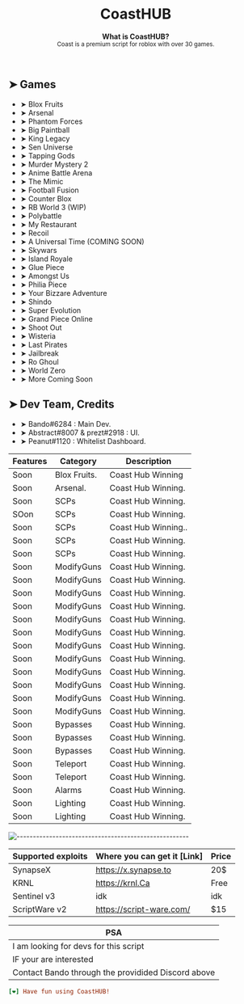 <h1 align="center">CoastHUB</h1>

<p align="center">
  <b>What is CoastHUB?</b></br>
  <sub>Coast is a premium script for roblox with over 30 games.<sub>
</p>

<br />

## ➤ Games

* ➤ Blox Fruits
* ➤ Arsenal
* ➤ Phantom Forces
* ➤ Big Paintball
* ➤ King Legacy
* ➤ Sen Universe
* ➤ Tapping Gods
* ➤ Murder Mystery 2
* ➤ Anime Battle Arena
* ➤ The Mimic
* ➤ Football Fusion
* ➤ Counter Blox
* ➤ RB World 3 (WIP)
* ➤ Polybattle
* ➤ My Restaurant
* ➤ Recoil
* ➤ A Universal Time (COMING SOON)
* ➤ Skywars
* ➤ Island Royale
* ➤ Glue Piece
* ➤ Amongst Us
* ➤ Philia Piece
* ➤ Your Bizzare Adventure
* ➤ Shindo
* ➤ Super Evolution
* ➤ Grand Piece Online
* ➤ Shoot Out
* ➤ Wisteria
* ➤ Last Pirates
* ➤ Jailbreak
* ➤ Ro Ghoul
* ➤ World Zero
* ➤ More Coming Soon
</details>

## ➤ Dev Team, Credits

* ➤ Bando#6284 : Main Dev.
* ➤ Abstract#8007 & prezt#2918 : UI.
* ➤ Peanut#1120 : Whitelist Dashboard.
</details>

| Features                | Category                                             | Description                                      |
|-----------------------|--------------------------------------------------|--------------------------------------------------|
| Soon          | Blox Fruits.                                           | Coast Hub Winning|
| Soon         | Arsenal.                                           | Coast Hub Winning. |
| Soon            | SCPs                                           | Coast Hub Winning. |
| SOon    | SCPs |Coast Hub Winning. |
| Soon        | SCPs                                           |Coast Hub Winning..   |
| Soon        | SCPs                                           | Coast Hub Winning. |
| Soon           |            SCPs                                      | Coast Hub Winning.                       |
| Soon           |            ModifyGuns                                      | Coast Hub Winning.                       |
| Soon          |            ModifyGuns                                      | Coast Hub Winning.                       |
| Soon            |            ModifyGuns                                      |  Coast Hub Winning.                      |
| Soon           |            ModifyGuns                                      |     Coast Hub Winning.                  |
| Soon            |            ModifyGuns                                      |  Coast Hub Winning.                      |
| Soon           |            ModifyGuns                                      |    Coast Hub Winning.                    |
| Soon            |            ModifyGuns                                      |   Coast Hub Winning.                     |
| Soon            |            ModifyGuns                                      |    Coast Hub Winning.                    |
| Soon           |            ModifyGuns                                      |     Coast Hub Winning.                   |
| Soon            |            ModifyGuns                                      |   Coast Hub Winning.                     |
| Soon           |            ModifyGuns                                      |     Coast Hub Winning.                 |
| Soon           |            ModifyGuns                                      |           Coast Hub Winning.           |
| Soon           |            Bypasses                                      |        Coast Hub Winning.              |
| Soon           |            Bypasses                                      |       Coast Hub Winning.                 |
| Soon           |            Bypasses                                      |              Coast Hub Winning.         |
| Soon           |            Teleport                                      |         Coast Hub Winning.               |
| Soon           |            Teleport                                      |       Coast Hub Winning.               |
| Soon            |            Alarms                                      |          Coast Hub Winning.    |
| Soon            |            Lighting                                      |          Coast Hub Winning.            |
| Soon           |            Lighting                                      |          Coast Hub Winning.            |


![-----------------------------------------------------](https://raw.githubusercontent.com/andreasbm/readme/master/assets/lines/colored.png)

| Supported exploits| Where you can get it [Link] | Price            |
|-------------------|-----------------------------|-------------------|
|     SynapseX      | https://x.synapse.to                | 20$               |
|     KRNL        | https://krnl.Ca                     | Free         |
|     Sentinel v3    | idk                         | idk               |
|     ScriptWare v2     | https://script-ware.com/                        | $15 |


| PSA |
|-------|
| I am looking for devs for this script |
| IF your are interested |
| Contact Bando through the providided Discord above |

```ini
[❤] Have fun using CoastHUB!
```
